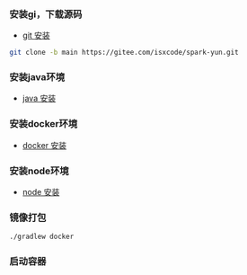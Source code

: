 ### 安装gi，下载源码

- [git 安装](https://ispong.isxcode.com/github/git/git%20%E5%AE%89%E8%A3%85/)

```bash
git clone -b main https://gitee.com/isxcode/spark-yun.git
```

### 安装java环境

- [java 安装](https://ispong.isxcode.com/spring/java/java%20%E5%AE%89%E8%A3%85/)

### 安装docker环境

- [docker 安装](https://ispong.isxcode.com/linux/docker/docker%20%E5%AE%89%E8%A3%85/)

### 安装node环境

- [node 安装](https://ispong.isxcode.com/react/nodejs/nodejs%20%E5%AE%89%E8%A3%85/)

### 镜像打包

```bash
./gradlew docker
```

### 启动容器

